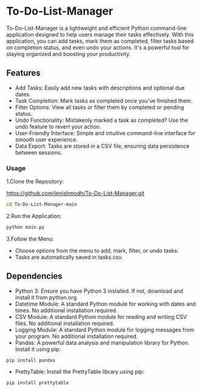 # To-Do-List-Manager

To-Do-List-Manager is a lightweight and efficient Python command-line application designed to help users manage their tasks effectively. With this application, you can add tasks, mark them as completed, filter tasks based on completion status, and even undo your actions. It's a powerful tool for staying organized and boosting your productivity.

## Features
- Add Tasks: Easily add new tasks with descriptions and optional due dates.
- Task Completion: Mark tasks as completed once you've finished them.
- Filter Options: View all tasks or filter them by completed or pending status.
- Undo Functionality: Mistakenly marked a task as completed? Use the undo feature to revert your action.
- User-Friendly Interface: Simple and intuitive command-line interface for smooth user experience.
- Data Export: Tasks are stored in a CSV file, ensuring data persistence between sessions.


### Usage
1.Clone the Repository:

https://github.com/jenishmodh/To-Do-List-Manager.git
```sh
cd To-Do-List-Manager-main
```

2.Run the Application:
```sh
python main.py
```
3.Follow the Menu:

- Choose options from the menu to add, mark, filter, or undo tasks.
- Tasks are automatically saved in tasks.csv.

## Dependencies

- Python 3: Ensure you have Python 3 installed. If not, download and install it from python.org.
- Datetime Module: A standard Python module for working with dates and times. No additional installation required.
- CSV Module: A standard Python module for reading and writing CSV files. No additional installation required.
- Logging Module: A standard Python module for logging messages from your program. No additional installation required.
- Pandas: A powerful data analysis and manipulation library for Python. Install it using pip:
```sh
pip install pandas
```
- PrettyTable: Install the PrettyTable library using pip:
```sh
pip install prettytable
```


